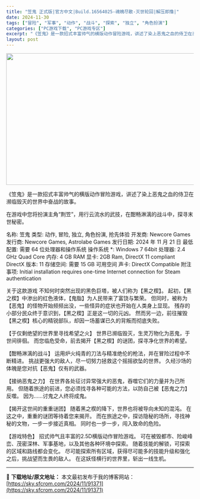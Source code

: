```yaml
---
title: "笠鬼 正式版|官方中文|Build.16564025-魂魄尽散-灭世轮回|解压即撸|"
date: 2024-11-30
tags: ["冒险", "军事", "动作", "战斗", "探索", "独立", "角色扮演"]
categories: ["PC游戏下载", "PC游戏专区"]
excerpt: "《笠鬼》是一款招式丰富帅气的横版动作冒险游戏，讲述了染上恶鬼之血的侍卫在濒临毁灭的世界中奋战的故事。 在游戏中您将扮演主角“荆笠”，用行云流水的武技，在酣畅淋漓的战斗中，探寻末世秘密。 名称: 笠鬼 类型: 动作, 冒险, 独立, 角色扮演, 抢先体验 开发商: Newcore Games 发行商:&hellip;"
layout: post
---
```


<img class="aligncenter size-full wp-image-91369" src="https://sky.sfcrom.com/wp-content/uploads/2024/11/2024113013540252.webp" alt="" width="616" height="353" />

《笠鬼》是一款招式丰富帅气的横版动作冒险游戏，讲述了染上恶鬼之血的侍卫在濒临毁灭的世界中奋战的故事。

在游戏中您将扮演主角“荆笠”，用行云流水的武技，在酣畅淋漓的战斗中，探寻末世秘密。

名称: 笠鬼
类型: 动作, 冒险, 独立, 角色扮演, 抢先体验
开发商: Newcore Games
发行商: Newcore Games, Astrolabe Games
发行日期: 2024 年 11 月 21 日
最低配置:
需要 64 位处理器和操作系统
操作系统 *: Windows 7 64bit
处理器: 2.4 GHz Quad Core
内存: 4 GB RAM
显卡: 2GB Ram, DirectX 11 compliant
DirectX 版本: 11
存储空间: 需要 15 GB 可用空间
声卡: DirectX Compatible
附注事项: Initial installation requires one-time Internet connection for Steam authentication

关于这款游戏
不知何时突然出现的黑色巨塔，被人们称为【黑之楔】。
起初，【黑之楔】中渗出的红色液体，【鬼脂】为人民带来了富饶与繁荣。
但同时，被称为【恶鬼】的怪物开始频频出没，一些怪异的症状也开始在人类身上显现。
残存的小部分民众终于意识到，【黑之楔】正是这一切的元凶。
然而另一边，前往摧毁【黑之楔】核心的精锐部队，却因一场蓄谋已久的背叛而彻底失败。

【于仅剩绝望的世界里寻找希望之火】
世界已濒临毁灭，生灵万物化为恶鬼，于世间徘徊。
而您临危受命，前去揭开【黑之楔】的谜团，探寻净化世界的希望。

【酣畅淋漓的战斗】
运用炉火纯青的刀法与精准绝伦的枪法，并在冒险过程中不断精进。
挑战更强大的敌人，尽一切努力拯救这个摇摇欲坠的世界。
久经沙场的体魄是您对抗【恶鬼】仅有的武器。

【接纳恶鬼之力】
在世界各处征讨异常强大的恶鬼，吞噬它们的力量并为己所用。
但随着旅途的前进，您必须找寻各种可能的方法，以防自己被【恶鬼之力】反噬。
因为……讨鬼之人终将成鬼。

【揭开这世间的重重谜团】
随着黑之楔的降下，世界也将被导向未知的混沌。
在这之中，重重的谜团等待着您来揭开。
而在旅途之中，探访隐秘的场所，寻找神秘的文物，一步一步接近真相。
同时也一步一步，闯入致命的危险。

【游戏特色】
招式帅气且丰富的2.5D横版动作冒险游戏。
可在被毁都市、险峻峰峦、茂密深林、军事基地，以及其他各种环境中探索。
随着技能的解锁，可探索的区域和路线都会变化。
尽可能探索所有区域，获得尽可能多的技能升级和强化之后，挑战望而生畏的敌人。
在这妖怪横行的世界里，斩出一线生机。

---
📖 **下载地址/原文地址：** 本文最初发布于我的博客网站：[https://sky.sfcrom.com/2024/11/91371](https://sky.sfcrom.com/2024/11/91371)
